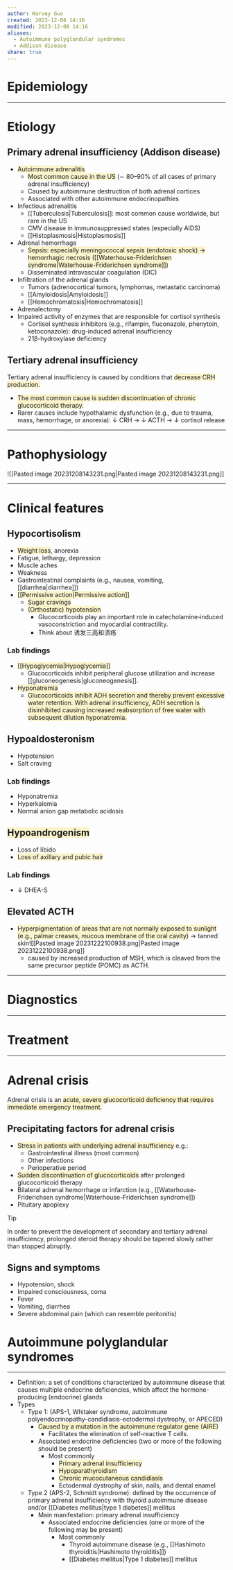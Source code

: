 ```yaml
---
author: Harvey Guo
created: 2023-12-08 14:16
modified: 2023-12-08 14:16
aliases:
  - Autoimmune polyglandular syndromes
  - Addison disease
share: true
---
```

# Epidemiology


---
# Etiology
## Primary adrenal insufficiency (Addison disease)
- <span style="background:rgba(240, 200, 0, 0.2)">Autoimmune adrenalitis</span>
	- <span style="background:rgba(240, 200, 0, 0.2)">Most common cause in the US</span> (∼ 80–90% of all cases of primary adrenal insufficiency)
	- Caused by autoimmune destruction of both adrenal cortices
	- Associated with other autoimmune endocrinopathies
- Infectious adrenalitis
	- [[Tuberculosis|Tuberculosis]]: most common cause worldwide, but rare in the US
	- CMV disease in immunosuppressed states (especially AIDS)
	- [[Histoplasmosis|Histoplasmosis]]
- Adrenal hemorrhage 
	- <span style="background:rgba(240, 200, 0, 0.2)">Sepsis: especially meningococcal sepsis (endotoxic shock) → hemorrhagic necrosis ([[Waterhouse-Friderichsen syndrome|Waterhouse-Friderichsen syndrome]])</span>
	- Disseminated intravascular coagulation (DIC)
- Infiltration of the adrenal glands
	- Tumors (adrenocortical tumors, lymphomas, metastatic carcinoma)
	- [[Amyloidosis|Amyloidosis]]
	- [[Hemochromatosis|Hemochromatosis]]
- Adrenalectomy
- Impaired activity of enzymes that are responsible for cortisol synthesis
	- Cortisol synthesis inhibitors (e.g., rifampin, fluconazole, phenytoin, ketoconazole): drug-induced adrenal insufficiency
	- 21β-hydroxylase deficiency
## Tertiary adrenal insufficiency
Tertiary adrenal insufficiency is caused by conditions that <span style="background:rgba(240, 200, 0, 0.2)">decrease CRH production.</span>
- <span style="background:rgba(240, 200, 0, 0.2)">The most common cause is sudden discontinuation of chronic glucocorticoid therapy.</span>
- Rarer causes include hypothalamic dysfunction (e.g., due to trauma, mass, hemorrhage, or anorexia): ↓ CRH → ↓ ACTH → ↓ cortisol release

---
# Pathophysiology
![[Pasted image 20231208143231.png|Pasted image 20231208143231.png]]

---
# Clinical features
## Hypocortisolism
- <span style="background:rgba(240, 200, 0, 0.2)">Weight loss</span>, anorexia
- Fatigue, lethargy, depression
- Muscle aches
- Weakness
- Gastrointestinal complaints (e.g., nausea, vomiting, [[diarrhea|diarrhea]])
- <span style="background:rgba(240, 200, 0, 0.2)">[[Permissive action|Permissive action]]</span>
	- <span style="background:rgba(240, 200, 0, 0.2)">Sugar cravings</span>
	- <span style="background:rgba(240, 200, 0, 0.2)">(Orthostatic) hypotension</span>
		- Glucocorticoids play an important role in catecholamine‑induced vasoconstriction and myocardial contractility.
		- Think about 诱发三高和溃疡
### Lab findings
- <span style="background:rgba(240, 200, 0, 0.2)">[[Hypoglycemia|Hypoglycemia]] </span>
	- Glucocorticoids inhibit peripheral glucose utilization and increase [[gluconeogenesis|gluconeogenesis]].
- <span style="background:rgba(240, 200, 0, 0.2)">Hyponatremia</span>
	- <span style="background:rgba(240, 200, 0, 0.2)">Glucocorticoids inhibit ADH secretion and thereby prevent excessive water retention. With adrenal insufficiency, ADH secretion is disinhibited causing increased reabsorption of free water with subsequent dilution hyponatremia.</span>
## Hypoaldosteronism 
- Hypotension
- Salt craving
### Lab findings
- Hyponatremia
- Hyperkalemia
- Normal anion gap metabolic acidosis
## <span style="background:rgba(240, 200, 0, 0.2)">Hypoandrogenism</span>
- Loss of libido
- <span style="background:rgba(240, 200, 0, 0.2)">Loss of axillary and pubic hair</span>
### Lab findings
- ↓ DHEA-S
## Elevated ACTH
- <span style="background:rgba(240, 200, 0, 0.2)">Hyperpigmentation of areas that are not normally exposed to sunlight (e.g., palmar creases, mucous membrane of the oral cavity)</span> → tanned skin![[Pasted image 20231222100938.png|Pasted image 20231222100938.png]]
	- caused by increased production of MSH, which is cleaved from the same precursor peptide (POMC) as ACTH.

---
# Diagnostics


---
# Treatment


---
# Adrenal crisis
Adrenal crisis is an <span style="background:rgba(240, 200, 0, 0.2)">acute, severe glucocorticoid deficiency that requires immediate emergency treatment.</span>
## Precipitating factors for adrenal crisis
- <span style="background:rgba(240, 200, 0, 0.2)">Stress in patients with underlying adrenal insufficiency</span> e.g.:
	- Gastrointestinal illness (most common)
	- Other infections
	- Perioperative period
- <span style="background:rgba(240, 200, 0, 0.2)">Sudden discontinuation of glucocorticoids</span> after prolonged glucocorticoid therapy 
- Bilateral adrenal hemorrhage or infarction (e.g., [[Waterhouse-Friderichsen syndrome|Waterhouse-Friderichsen syndrome]])
- Pituitary apoplexy
>[!tip] 
>In order to prevent the development of secondary and tertiary adrenal insufficiency, prolonged steroid therapy should be tapered slowly rather than stopped abruptly.

## Signs and symptoms
- Hypotension, shock
- Impaired consciousness, coma
- Fever
- Vomiting, diarrhea
- Severe abdominal pain (which can resemble peritonitis)
# Autoimmune polyglandular syndromes
---
- Definition: a set of conditions characterized by autoimmune disease that causes multiple endocrine deficiencies, which affect the hormone-producing (endocrine) glands
- Types
	- Type 1: (APS-1, Whitaker syndrome, autoimmune polyendocrinopathy-candidiasis-ectodermal dystrophy, or APECED) 
		- <span style="background:rgba(240, 200, 0, 0.2)">Caused by a mutation in the autoimmune regulator gene (AIRE)</span>
			- Facilitates the elimination of self-reactive T cells.
		- Associated endocrine deficiencies (two or more of the following should be present)
			- Most commonly
				- <span style="background:rgba(240, 200, 0, 0.2)">Primary adrenal insufficiency</span>
				- <span style="background:rgba(240, 200, 0, 0.2)">Hypoparathyroidism</span>
				- <span style="background:rgba(240, 200, 0, 0.2)">Chronic mucocutaneous candidiasis</span>
				- Ectodermal dystrophy of skin, nails, and dental enamel
	- Type 2 (APS-2, Schmidt syndrome): defined by the occurrence of primary adrenal insufficiency with thyroid autoimmune disease and/or [[Diabetes mellitus|type 1 diabetes]] mellitus
		- Main manifestation: primary adrenal insufficiency
			- Associated endocrine deficiencies (one or more of the following may be present)
				- Most commonly
					- Thyroid autoimmune disease (e.g., [[Hashimoto thyroiditis|Hashimoto thyroiditis]])
					- [[Diabetes mellitus|Type 1 diabetes]] mellitus